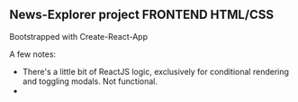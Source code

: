 ## News-Explorer project FRONTEND HTML/CSS

Bootstrapped with Create-React-App

A few notes:

* There's a little bit of ReactJS logic, exclusively for conditional rendering and toggling modals. Not functional.
* 
